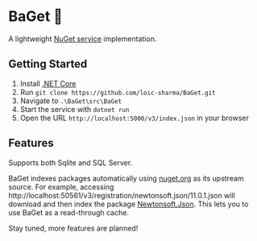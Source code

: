# BaGet :baguette_bread:

A lightweight [NuGet service](https://docs.microsoft.com/en-us/nuget/api/overview) implementation.

## Getting Started

1. Install [.NET Core](https://www.microsoft.com/net/download/windows)
2. Run `git clone https://github.com/loic-sharma/BaGet.git`
3. Navigate to `.\BaGet\src\BaGet`
4. Start the service with `dotnet run`
5. Open the URL `http://localhost:5000/v3/index.json` in your browser

## Features

Supports both Sqlite and SQL Server.

BaGet indexes packages automatically using [nuget.org](https://www.nuget.org/) as its upstream source. For example, accessing http://localhost:50561/v3/registration/newtonsoft.json/11.0.1.json will download and then index the package [Newtonsoft.Json](https://www.nuget.org/packages/Newtonsoft.Json/11.0.1). This lets you to use BaGet as a read-through cache.

Stay tuned, more features are planned!